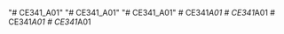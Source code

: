 "# CE341_A01" 
"# CE341_A01" 
"# CE341_A01" 
#   C E 3 4 1 _ A 0 1  
 #   C E 3 4 1 _ A 0 1  
 #   C E 3 4 1 _ A 0 1  
 #   C E 3 4 1 _ A 0 1  
 